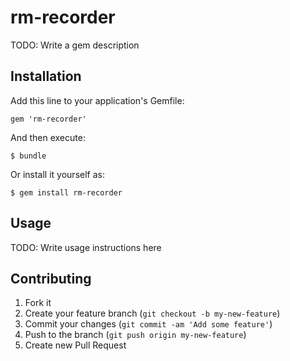# rm-recorder

TODO: Write a gem description

## Installation

Add this line to your application's Gemfile:

    gem 'rm-recorder'

And then execute:

    $ bundle

Or install it yourself as:

    $ gem install rm-recorder

## Usage

TODO: Write usage instructions here

## Contributing

1. Fork it
2. Create your feature branch (`git checkout -b my-new-feature`)
3. Commit your changes (`git commit -am 'Add some feature'`)
4. Push to the branch (`git push origin my-new-feature`)
5. Create new Pull Request
